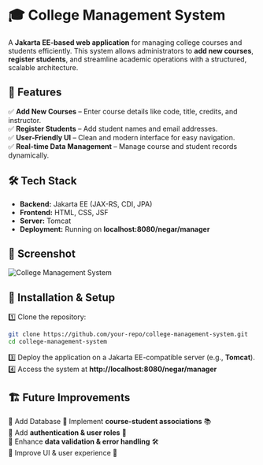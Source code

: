 # 🎓 College Management System  

A **Jakarta EE-based web application** for managing college courses and students efficiently. This system allows administrators to **add new courses**, **register students**, and streamline academic operations with a structured, scalable architecture.


## 🚀 Features  
✅ **Add New Courses** – Enter course details like code, title, credits, and instructor.  
✅ **Register Students** – Add student names and email addresses.  
✅ **User-Friendly UI** – Clean and modern interface for easy navigation.  
✅ **Real-time Data Management** – Manage course and student records dynamically.  

## 🛠️ Tech Stack  
- **Backend:** Jakarta EE (JAX-RS, CDI, JPA)  
- **Frontend:** HTML, CSS, JSF 
- **Server:** Tomcat  
- **Deployment:** Running on **localhost:8080/negar/manager**  

## 📸 Screenshot  
![College Management System](file-G1zqwCHbYNtVJ6k62j42Jy)  

## 🔧 Installation & Setup  
1️⃣ Clone the repository:  
   ```sh
   git clone https://github.com/your-repo/college-management-system.git
   cd college-management-system
   ```  
3️⃣ Deploy the application on a Jakarta EE-compatible server (e.g., **Tomcat**).  
4️⃣ Access the system at **http://localhost:8080/negar/manager**  

## 🏗️ Future Improvements 
🔹 Add Database
🔹 Implement **course-student associations** 📚  
🔹 Add **authentication & user roles** 🔑  
🔹 Enhance **data validation & error handling** 🛠️  
🔹 Improve UI & user experience 🎨  
